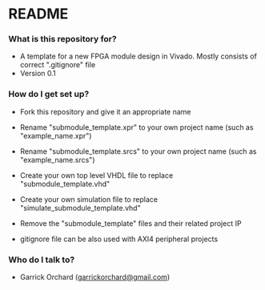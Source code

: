 # README #

### What is this repository for? ###

* A template for a new FPGA module design in Vivado. Mostly consists of correct ".gitignore" file
* Version 0.1

### How do I get set up? ###

* Fork this repository and give it an appropriate name
* Rename "submodule_template.xpr" to your own project name (such as "example_name.xpr")
* Rename "submodule_template.srcs" to your own project name (such as "example_name.srcs")
* Create your own top level VHDL file to replace "submodule_template.vhd"
* Create your own simulation file to replace "simulate_submodule_template.vhd"
* Remove the "submodule_template" files and their related project IP

* gitignore file can be also used with AXI4 peripheral projects

### Who do I talk to? ###

* Garrick Orchard (garrickorchard@gmail.com)
